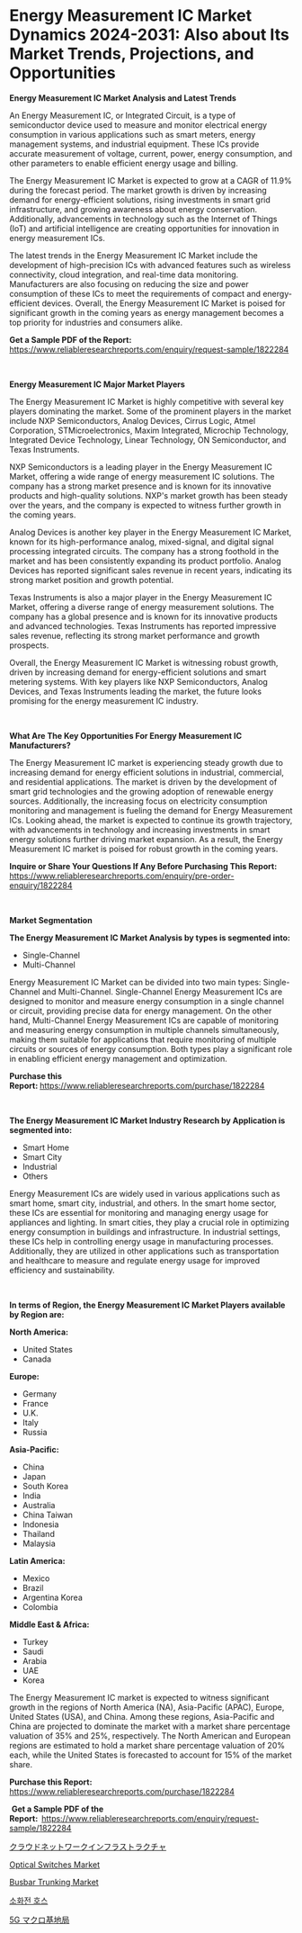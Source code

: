 <p><h1>Energy Measurement IC Market Dynamics 2024-2031: Also about Its Market Trends, Projections, and Opportunities</h1></p><p><strong>Energy Measurement IC Market Analysis and Latest Trends</strong></p>
<p><p>An Energy Measurement IC, or Integrated Circuit, is a type of semiconductor device used to measure and monitor electrical energy consumption in various applications such as smart meters, energy management systems, and industrial equipment. These ICs provide accurate measurement of voltage, current, power, energy consumption, and other parameters to enable efficient energy usage and billing.</p><p>The Energy Measurement IC Market is expected to grow at a CAGR of 11.9% during the forecast period. The market growth is driven by increasing demand for energy-efficient solutions, rising investments in smart grid infrastructure, and growing awareness about energy conservation. Additionally, advancements in technology such as the Internet of Things (IoT) and artificial intelligence are creating opportunities for innovation in energy measurement ICs.</p><p>The latest trends in the Energy Measurement IC Market include the development of high-precision ICs with advanced features such as wireless connectivity, cloud integration, and real-time data monitoring. Manufacturers are also focusing on reducing the size and power consumption of these ICs to meet the requirements of compact and energy-efficient devices. Overall, the Energy Measurement IC Market is poised for significant growth in the coming years as energy management becomes a top priority for industries and consumers alike.</p></p>
<p><strong>Get a Sample PDF of the Report:&nbsp;</strong> <a href="https://www.reliableresearchreports.com/enquiry/request-sample/1822284">https://www.reliableresearchreports.com/enquiry/request-sample/1822284</a></p>
<p>&nbsp;</p>
<p><strong>Energy Measurement IC Major Market Players</strong></p>
<p><p>The Energy Measurement IC Market is highly competitive with several key players dominating the market. Some of the prominent players in the market include NXP Semiconductors, Analog Devices, Cirrus Logic, Atmel Corporation, STMicroelectronics, Maxim Integrated, Microchip Technology, Integrated Device Technology, Linear Technology, ON Semiconductor, and Texas Instruments.</p><p>NXP Semiconductors is a leading player in the Energy Measurement IC Market, offering a wide range of energy measurement IC solutions. The company has a strong market presence and is known for its innovative products and high-quality solutions. NXP's market growth has been steady over the years, and the company is expected to witness further growth in the coming years.</p><p>Analog Devices is another key player in the Energy Measurement IC Market, known for its high-performance analog, mixed-signal, and digital signal processing integrated circuits. The company has a strong foothold in the market and has been consistently expanding its product portfolio. Analog Devices has reported significant sales revenue in recent years, indicating its strong market position and growth potential.</p><p>Texas Instruments is also a major player in the Energy Measurement IC Market, offering a diverse range of energy measurement solutions. The company has a global presence and is known for its innovative products and advanced technologies. Texas Instruments has reported impressive sales revenue, reflecting its strong market performance and growth prospects.</p><p>Overall, the Energy Measurement IC Market is witnessing robust growth, driven by increasing demand for energy-efficient solutions and smart metering systems. With key players like NXP Semiconductors, Analog Devices, and Texas Instruments leading the market, the future looks promising for the energy measurement IC industry.</p></p>
<p>&nbsp;</p>
<p><strong>What Are The Key Opportunities For Energy Measurement IC Manufacturers?</strong></p>
<p><p>The Energy Measurement IC market is experiencing steady growth due to increasing demand for energy efficient solutions in industrial, commercial, and residential applications. The market is driven by the development of smart grid technologies and the growing adoption of renewable energy sources. Additionally, the increasing focus on electricity consumption monitoring and management is fueling the demand for Energy Measurement ICs. Looking ahead, the market is expected to continue its growth trajectory, with advancements in technology and increasing investments in smart energy solutions further driving market expansion. As a result, the Energy Measurement IC market is poised for robust growth in the coming years.</p></p>
<p><strong>Inquire or Share Your Questions If Any Before Purchasing This Report:</strong> <a href="https://www.reliableresearchreports.com/enquiry/pre-order-enquiry/1822284">https://www.reliableresearchreports.com/enquiry/pre-order-enquiry/1822284</a></p>
<p>&nbsp;</p>
<p><strong>Market Segmentation</strong></p>
<p><strong>The Energy Measurement IC Market Analysis by types is segmented into:</strong></p>
<p><ul><li>Single-Channel</li><li>Multi-Channel</li></ul></p>
<p><p>Energy Measurement IC Market can be divided into two main types: Single-Channel and Multi-Channel. Single-Channel Energy Measurement ICs are designed to monitor and measure energy consumption in a single channel or circuit, providing precise data for energy management. On the other hand, Multi-Channel Energy Measurement ICs are capable of monitoring and measuring energy consumption in multiple channels simultaneously, making them suitable for applications that require monitoring of multiple circuits or sources of energy consumption. Both types play a significant role in enabling efficient energy management and optimization.</p></p>
<p><strong>Purchase this Report:&nbsp;</strong><a href="https://www.reliableresearchreports.com/purchase/1822284">https://www.reliableresearchreports.com/purchase/1822284</a></p>
<p>&nbsp;</p>
<p><strong>The Energy Measurement IC Market Industry Research by Application is segmented into:</strong></p>
<p><ul><li>Smart Home</li><li>Smart City</li><li>Industrial</li><li>Others</li></ul></p>
<p><p>Energy Measurement ICs are widely used in various applications such as smart home, smart city, industrial, and others. In the smart home sector, these ICs are essential for monitoring and managing energy usage for appliances and lighting. In smart cities, they play a crucial role in optimizing energy consumption in buildings and infrastructure. In industrial settings, these ICs help in controlling energy usage in manufacturing processes. Additionally, they are utilized in other applications such as transportation and healthcare to measure and regulate energy usage for improved efficiency and sustainability.</p></p>
<p>&nbsp;</p>
<p><strong>In terms of Region, the Energy Measurement IC Market Players available by Region are:</strong></p>
<p>
    <p> <strong> North America: </strong>
        <ul>
            <li>United States</li>
            <li>Canada</li>
        </ul>
        </p> 
    <p> <strong> Europe: </strong>
        <ul>
            <li>Germany</li>
            <li>France</li>
            <li>U.K.</li>
            <li>Italy</li>
            <li>Russia</li>
        </ul>
        </p> 
    <p> <strong> Asia-Pacific: </strong>
        <ul>
            <li>China</li>
            <li>Japan</li>
            <li>South Korea</li>
            <li>India</li>
            <li>Australia</li>
            <li>China Taiwan</li>
            <li>Indonesia</li>
            <li>Thailand</li>
            <li>Malaysia</li>
        </ul>
        </p> 
    <p> <strong> Latin America: </strong>
        <ul>
            <li>Mexico</li>
            <li>Brazil</li>
            <li>Argentina Korea</li>
            <li>Colombia</li>
        </ul>
        </p> 
    <p> <strong> Middle East & Africa: </strong>
        <ul>
            <li>Turkey</li>
            <li>Saudi</li>
            <li>Arabia</li>
            <li>UAE</li>
            <li>Korea</li>
        </ul>
    </p>
    </p>
<p><p>The Energy Measurement IC market is expected to witness significant growth in the regions of North America (NA), Asia-Pacific (APAC), Europe, United States (USA), and China. Among these regions, Asia-Pacific and China are projected to dominate the market with a market share percentage valuation of 35% and 25%, respectively. The North American and European regions are estimated to hold a market share percentage valuation of 20% each, while the United States is forecasted to account for 15% of the market share.</p></p>
<p><strong>Purchase this Report: </strong><a href="https://www.reliableresearchreports.com/purchase/1822284">https://www.reliableresearchreports.com/purchase/1822284</a></p>
<p>&nbsp;<strong>Get a Sample PDF of the Report:&nbsp;&nbsp;</strong><a href="https://www.reliableresearchreports.com/enquiry/request-sample/1822284">https://www.reliableresearchreports.com/enquiry/request-sample/1822284</a></p>
<p><strong></strong></p>
<p><p><a href="https://github.com/ksxzwxabcuynh011/Market-Research-Report-List-1/blob/main/51963529803.md">クラウドネットワークインフラストラクチャ</a></p><p><a href="https://github.com/sofayahoo2023/Market-Research-Report-List-3/blob/main/optical-switches-market.md">Optical Switches Market</a></p><p><a href="https://github.com/joannesouthgate/Market-Research-Report-List-2/blob/main/busbar-trunking-market.md">Busbar Trunking Market</a></p><p><a href="https://github.com/CliftonFisher9067/Market-Research-Report-List-1/blob/main/60961889153.md">소화전 호스</a></p><p><a href="https://github.com/mcbeesbxa270/Market-Research-Report-List-1/blob/main/77155079804.md">5G マクロ基地局</a></p></p>